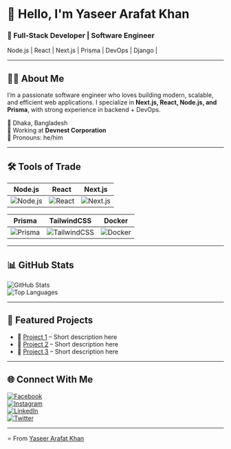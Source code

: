 # 👋 Hello, I'm Yaseer Arafat Khan  

### 🚀 Full-Stack Developer | Software Engineer  
Node.js | React | Next.js | Prisma | DevOps | Django | 

---

## 🧑‍💻 About Me
I’m a passionate software engineer who loves building modern, scalable, and efficient web applications. I specialize in **Next.js, React, Node.js, and Prisma**, with strong experience in backend + DevOps.  

📍 Dhaka, Bangladesh  
💼 Working at **Devnest Corporation**  
📝 Pronouns: he/him  

---

## 🛠 Tools of Trade  

| Node.js | React | Next.js |
|---------|-------|---------|
| ![Node.js](https://img.shields.io/badge/Node.js-43853D?style=for-the-badge&logo=node-dot-js&logoColor=white) | ![React](https://img.shields.io/badge/React-20232A?style=for-the-badge&logo=react&logoColor=61DAFB) | ![Next.js](https://img.shields.io/badge/Next.js-000000?style=for-the-badge&logo=nextdotjs&logoColor=white) |

| Prisma | TailwindCSS | Docker |
|--------|-------------|--------|
| ![Prisma](https://img.shields.io/badge/Prisma-2D3748?style=for-the-badge&logo=prisma&logoColor=white) | ![TailwindCSS](https://img.shields.io/badge/TailwindCSS-38B2AC?style=for-the-badge&logo=tailwind-css&logoColor=white) | ![Docker](https://img.shields.io/badge/Docker-2496ED?style=for-the-badge&logo=docker&logoColor=white) |


---

## 📊 GitHub Stats
![GitHub Stats](https://github-readme-stats.vercel.app/api?username=Yaseer123&show_icons=true&theme=radical)  
![Top Languages](https://github-readme-stats.vercel.app/api/top-langs/?username=Yaseer123&layout=compact&theme=radical)  

---

## 📌 Featured Projects
- 🔗 [Project 1](https://github.com/Yaseer123/project1) – Short description here  
- 🔗 [Project 2](https://github.com/Yaseer123/project2) – Short description here  
- 🔗 [Project 3](https://github.com/Yaseer123/project3) – Short description here  

---

## 🌐 Connect With Me
[![Facebook](https://img.shields.io/badge/Facebook-%231877F2.svg?&logo=facebook&logoColor=white)](https://facebook.com/yourpage)  
[![Instagram](https://img.shields.io/badge/Instagram-%23E4405F.svg?&logo=instagram&logoColor=white)](https://instagram.com/yourpage)  
[![LinkedIn](https://img.shields.io/badge/LinkedIn-%230077B5.svg?&logo=linkedin&logoColor=white)](https://linkedin.com/in/yourprofile)  
[![Twitter](https://img.shields.io/badge/Twitter-%231DA1F2.svg?&logo=twitter&logoColor=white)](https://twitter.com/yourprofile)  

---

⭐️ From [Yaseer Arafat Khan](https://github.com/Yaseer123)
